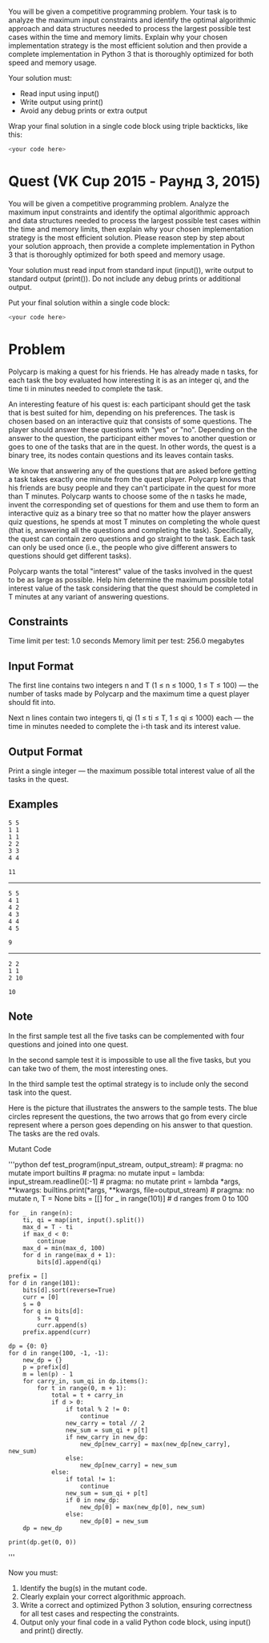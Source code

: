 You will be given a competitive programming problem.
Your task is to analyze the maximum input constraints and identify the optimal algorithmic approach and data structures needed to process the largest possible test cases within the time and memory limits. Explain why your chosen implementation strategy is the most efficient solution and then provide a complete implementation in Python 3 that is thoroughly optimized for both speed and memory usage.

Your solution must:
- Read input using input()
- Write output using print()
- Avoid any debug prints or extra output

Wrap your final solution in a single code block using triple backticks, like this:
```python
<your code here>
```

# Quest (VK Cup 2015 - Раунд 3, 2015)

You will be given a competitive programming problem.
Analyze the maximum input constraints and identify the optimal algorithmic approach and data structures needed to process the largest possible test cases within the time and memory limits, then explain why your chosen implementation strategy is the most efficient solution. Please reason step by step about your solution approach, then provide a complete implementation in Python 3 that is thoroughly optimized for both speed and memory usage.

Your solution must read input from standard input (input()), write output to standard output (print()).
Do not include any debug prints or additional output.

Put your final solution within a single code block:
```python
<your code here>
```

# Problem

Polycarp is making a quest for his friends. He has already made n tasks, for each task the boy evaluated how interesting it is as an integer qi, and the time ti in minutes needed to complete the task.

An interesting feature of his quest is: each participant should get the task that is best suited for him, depending on his preferences. The task is chosen based on an interactive quiz that consists of some questions. The player should answer these questions with "yes" or "no". Depending on the answer to the question, the participant either moves to another question or goes to one of the tasks that are in the quest. In other words, the quest is a binary tree, its nodes contain questions and its leaves contain tasks.

We know that answering any of the questions that are asked before getting a task takes exactly one minute from the quest player. Polycarp knows that his friends are busy people and they can't participate in the quest for more than T minutes. Polycarp wants to choose some of the n tasks he made, invent the corresponding set of questions for them and use them to form an interactive quiz as a binary tree so that no matter how the player answers quiz questions, he spends at most T minutes on completing the whole quest (that is, answering all the questions and completing the task). Specifically, the quest can contain zero questions and go straight to the task. Each task can only be used once (i.e., the people who give different answers to questions should get different tasks).

Polycarp wants the total "interest" value of the tasks involved in the quest to be as large as possible. Help him determine the maximum possible total interest value of the task considering that the quest should be completed in T minutes at any variant of answering questions.

## Constraints
Time limit per test: 1.0 seconds
Memory limit per test: 256.0 megabytes

## Input Format
The first line contains two integers n and T (1 ≤ n ≤ 1000, 1 ≤ T ≤ 100) — the number of tasks made by Polycarp and the maximum time a quest player should fit into.

Next n lines contain two integers ti, qi (1 ≤ ti ≤ T, 1 ≤ qi ≤ 1000) each — the time in minutes needed to complete the i-th task and its interest value.

## Output Format
Print a single integer — the maximum possible total interest value of all the tasks in the quest.

## Examples
```input
5 5
1 1
1 1
2 2
3 3
4 4
```
```output
11
```
-----
```input
5 5
4 1
4 2
4 3
4 4
4 5
```
```output
9
```
-----
```input
2 2
1 1
2 10
```
```output
10
```

## Note
In the first sample test all the five tasks can be complemented with four questions and joined into one quest.

In the second sample test it is impossible to use all the five tasks, but you can take two of them, the most interesting ones.

In the third sample test the optimal strategy is to include only the second task into the quest.

Here is the picture that illustrates the answers to the sample tests. The blue circles represent the questions, the two arrows that go from every circle represent where a person goes depending on his answer to that question. The tasks are the red ovals.

Mutant Code

'''python
def test_program(input_stream, output_stream): # pragma: no mutate
    import builtins # pragma: no mutate
    input = lambda: input_stream.readline()[:-1] # pragma: no mutate
    print = lambda *args, **kwargs: builtins.print(*args, **kwargs, file=output_stream) # pragma: no mutate
    n, T = None
    bits = [[] for _ in range(101)]  # d ranges from 0 to 100

    for _ in range(n):
        ti, qi = map(int, input().split())
        max_d = T - ti
        if max_d < 0:
            continue
        max_d = min(max_d, 100)
        for d in range(max_d + 1):
            bits[d].append(qi)

    prefix = []
    for d in range(101):
        bits[d].sort(reverse=True)
        curr = [0]
        s = 0
        for q in bits[d]:
            s += q
            curr.append(s)
        prefix.append(curr)

    dp = {0: 0}
    for d in range(100, -1, -1):
        new_dp = {}
        p = prefix[d]
        m = len(p) - 1
        for carry_in, sum_qi in dp.items():
            for t in range(0, m + 1):
                total = t + carry_in
                if d > 0:
                    if total % 2 != 0:
                        continue
                    new_carry = total // 2
                    new_sum = sum_qi + p[t]
                    if new_carry in new_dp:
                        new_dp[new_carry] = max(new_dp[new_carry], new_sum)
                    else:
                        new_dp[new_carry] = new_sum
                else:
                    if total != 1:
                        continue
                    new_sum = sum_qi + p[t]
                    if 0 in new_dp:
                        new_dp[0] = max(new_dp[0], new_sum)
                    else:
                        new_dp[0] = new_sum
        dp = new_dp

    print(dp.get(0, 0))
'''

Now you must:
1. Identify the bug(s) in the mutant code.
2. Clearly explain your correct algorithmic approach.
3. Write a correct and optimized Python 3 solution, ensuring correctness for all test cases and respecting the constraints.
4. Output only your final code in a valid Python code block, using input() and print() directly.

